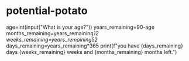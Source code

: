 # potential-potato
age=int(input("What is your age?"))
years_remaining=90-age
months_remaining=years_remaining*12
weeks_remaining=years_remaining*52
days_remaining=years_remaining*365
print(f"you have {days_remaining} days {weeks_remaining} weeks and {months_remaining} months left.")
